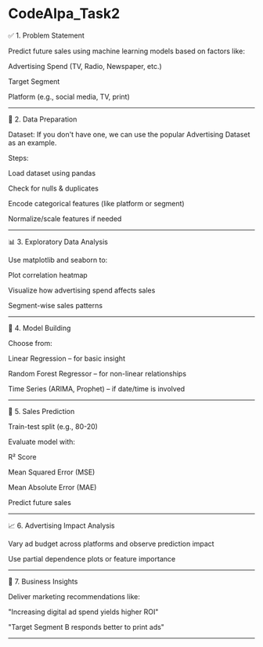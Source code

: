 # CodeAlpa_Task2
 


✅ 1. Problem Statement

Predict future sales using machine learning models based on factors like:

Advertising Spend (TV, Radio, Newspaper, etc.)

Target Segment

Platform (e.g., social media, TV, print)



---

🧹 2. Data Preparation

Dataset: If you don't have one, we can use the popular Advertising Dataset as an example.

Steps:

Load dataset using pandas

Check for nulls & duplicates

Encode categorical features (like platform or segment)

Normalize/scale features if needed



---

📊 3. Exploratory Data Analysis

Use matplotlib and seaborn to:

Plot correlation heatmap

Visualize how advertising spend affects sales

Segment-wise sales patterns



---

🔁 4. Model Building

Choose from:

Linear Regression – for basic insight

Random Forest Regressor – for non-linear relationships

Time Series (ARIMA, Prophet) – if date/time is involved



---

🔮 5. Sales Prediction

Train-test split (e.g., 80-20)

Evaluate model with:

R² Score

Mean Squared Error (MSE)

Mean Absolute Error (MAE)


Predict future sales



---

📈 6. Advertising Impact Analysis

Vary ad budget across platforms and observe prediction impact

Use partial dependence plots or feature importance



---

📌 7. Business Insights

Deliver marketing recommendations like:

"Increasing digital ad spend yields higher ROI"

"Target Segment B responds better to print ads"



---
